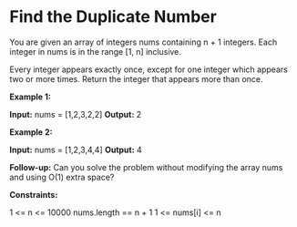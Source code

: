 # Find the Duplicate Number

You are given an array of integers nums containing n + 1 integers. Each integer in nums is in the range [1, n] inclusive.

Every integer appears exactly once, except for one integer which appears two or more times. Return the integer that appears more than once.

**Example 1:**

**Input:** nums = [1,2,3,2,2]
**Output:** 2

**Example 2:**

**Input:** nums = [1,2,3,4,4]
**Output:** 4

**Follow-up:** Can you solve the problem without modifying the array nums and using O(1) extra space?

**Constraints:**

1 <= n <= 10000
nums.length == n + 1
1 <= nums[i] <= n

